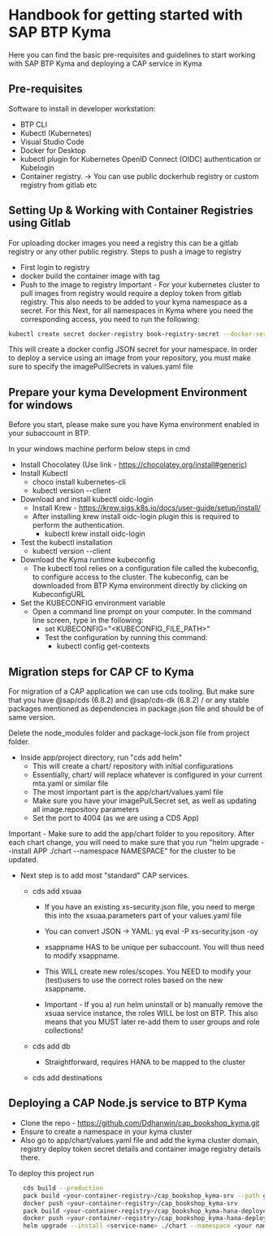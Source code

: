 
# Handbook for getting started with SAP BTP Kyma

Here you can find the basic pre-requisites and guidelines to start working with SAP BTP Kyma and deploying a CAP service in Kyma


## Pre-requisites

Software to install in developer workstation:

- BTP CLI 
- Kubectl (Kubernetes)
- Visual Studio Code 
- Docker for Desktop
- kubectl plugin for Kubernetes OpenID Connect (OIDC) authentication or Kubelogin
- Container registry.  → You can use public dockerhub registry or custom registry from gitlab etc


## Setting Up & Working with Container Registries using Gitlab

For uploading docker images you need a registry this can be a gitlab registry or any other public registry.
Steps to push a image to registry
- First login to registry
- docker build the container image with tag
- Push to the image to registry
Important - For your kubernetes cluster to pull images from registry would require a deploy token from gitlab registry. This also needs to be added to your kyma namespace as a secret.
For this Next, for all namespaces in Kyma where you need the corresponding access, you need to run the following:

```bash
kubectl create secret docker-registry book-registry-secret --docker-server=<***registry.com> --docker-username=gitlab+deploy-token-*** --docker-password=**** -n <NAMESPACE>
```

This will create a docker config JSON secret for your namespace.
In order to deploy a service using an image from your repository, you must make sure to specify the imagePullSecrets in values.yaml file

## Prepare your kyma Development Environment for windows

Before you start, please make sure you have Kyma environment enabled in your subaccount in BTP.

In your windows machine perform below steps in cmd
- Install Chocolatey (Use link - https://chocolatey.org/install#generic)
- Install Kubectl
    - choco install kubernetes-cli
    - kubectl version --client
- Download and install kubectl oidc-login
    - Install Krew - https://krew.sigs.k8s.io/docs/user-guide/setup/install/ 
    - After installing krew install  oidc-login plugin this is required to perform the authentication.   
        - kubectl krew install oidc-login
- Test the kubectl installation
    - kubectl version --client
- Download the Kyma runtime kubeconfig
    - The kubectl tool relies on a configuration file called the kubeconfig, to configure access to the cluster. The kubeconfig, can be downloaded from BTP Kyma environment directly by clicking on KubeconfigURL
- Set the KUBECONFIG environment variable
    - Open a command line prompt on your computer. In the command line screen, type in the following:
        - set KUBECONFIG="<KUBECONFIG_FILE_PATH>"
        - Test the configuration by running this command:
            - kubectl config get-contexts
## Migration steps for CAP CF to Kyma

For migration of a CAP application we can use cds tooling.
But make sure that you have @sap/cds (6.8.2) and @sap/cds-dk (6.8.2) / or any stable packages mentioned as dependencies in package.json file and should be of same version.

Delete the node_modules folder and package-lock.json file from project folder.

- Inside app/project directory, run "cds add helm"
    - This will create a chart/ repository with initial configurations
    - Essentially, chart/ will replace whatever is configured in your current mta.yaml or similar file
    - The most important part is the app/chart/values.yaml file
    - Make sure you have your imagePulLSecret set, as well as updating all image.repository parameters
    - Set the port to 4004 (as we are using a CDS App)

Important - Make sure to add the app/chart folder to you repository. After each chart change, you will need to make sure that you run "helm upgrade --install APP ./chart --namespace NAMESPACE" for the cluster to be updated.

- Next step is to add most "standard" CAP services.
    - cds add xsuaa
        - If you have an existing xs-security.json file, you need to merge this into the xsuaa.parameters part of your values.yaml file
        - You can convert JSON → YAML: yq eval -P xs-security.json -oy
        - xsappname HAS to be unique per subaccount. You will thus need to modify xsappname.
        - This WILL create new roles/scopes. You NEED to modify your (test)users to use the correct roles based on the new xsappname.

        - Important - If you a) run helm uninstall or b) manually remove the xsuaa service instance, the roles WILL be lost on BTP. This also means that you MUST later re-add them to user groups and role collections!

    - cds add db
        - Straightforward, requires HANA to be mapped to the cluster
    - cds add destinations






## Deploying a CAP Node.js service to BTP Kyma 

- Clone the repo - https://github.com/Ddhanwin/cap_bookshop_kyma.git
- Ensure to create a namespace in your kyma cluster
- Also go to app/chart/values.yaml file and add the kyma cluster domain, registry deploy token secret details and container image registry details there.

To deploy this project run

```bash
    cds build --production
    pack build <your-container-registry>/cap_bookshop_kyma-srv --path gen/srv --builder paketobuildpacks/builder:base
    docker push <your-container-registry>/cap_bookshop_kyma-srv
    pack build <your-container-registry>/cap_bookshop_kyma-hana-deployer --path gen/db --builder paketobuildpacks/builder:base
    docker push <your-container-registry>/cap_bookshop_kyma-hana-deployer
    helm upgrade --install <service-name> ./chart --namespace <your namespace>
```
